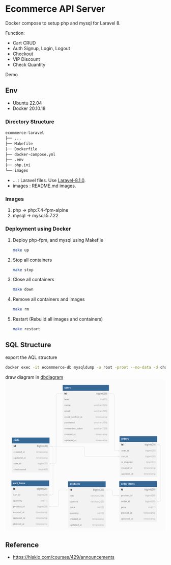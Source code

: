 # Ecommerce API Server
Docker compose to setup php and mysql for Laravel 8.  

Function:
- Cart CRUD
- Auth Signup, Login, Logout
- Checkout
- VIP Discount
- Check Quantity

Demo


## Env
- Ubuntu 22.04
- Docker 20.10.18

### Directory Structure
```sh
ecommerce-laravel
├── ...
├── Makefile
├── Dockerfile
├── docker-compose.yml
├── .env
├── php.ini
└── images
```
- ... : Laravel files. Use [Laravel-8.1.0](https://github.com/laravel/laravel/tree/v8.1.0).
- images : README.md images.

### Images
1. php → php:7.4-fpm-alpine
2. mysql → mysql:5.7.22

### Deployment using Docker
1. Deploy php-fpm, and mysql using Makefile
    ```bash
    make up
    ```
2. Stop all containers
    ```bash
    make stop
    ```
3. Close all containers
    ```bash
    make down
    ```
4. Remove all containers and images
    ```bash
    make rm
    ```
4. Restart (Rebuild all images and containers)
    ```bash
    make restart
    ```

## SQL Structure
export the AQL structure
```sh
docker exec -it ecommmerce-db mysqldump -u root -proot --no-data -d chart > chart.sql
```
draw diagram in [dbdiagram](https://dbdiagram.io/)
![db diagram](./images/db-structure.png)


## Reference
- https://hiskio.com/courses/429/announcements